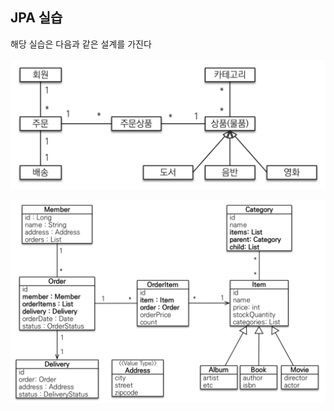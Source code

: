 ## JPA 실습

해당 실습은 다음과 같은 설계를 가진다

![entity](./src/main/resources/entity.jpeg)

![table](./src/main/resources/table.jpeg)
